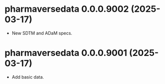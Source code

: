 <!-- NEWS.md is maintained by https://cynkra.github.io/fledge, do not edit -->

# pharmaversedata 0.0.0.9002 (2025-03-17)

* New SDTM and ADaM specs.

# pharmaversedata 0.0.0.9001 (2025-03-17)

- Add basic data.


